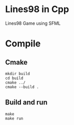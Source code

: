 # Lines98 in Cpp 
Lines98 Game using SFML

# Compile

## Cmake
```
mkdir build
cd build
cmake ../
cmake --build .
```

## Build and run
```
make
make run
```